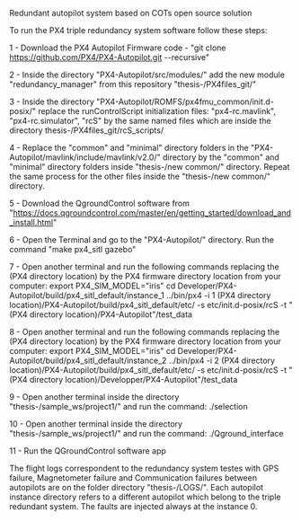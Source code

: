 Redundant autopilot system based on COTs open source solution


To run the PX4 triple redundancy system software follow these steps:


1 - Download the PX4 Autopilot Firmware code - "git clone https://github.com/PX4/PX4-Autopilot.git --recursive"

2 - Inside the directory "PX4-Autopilot/src/modules/" add the new module "redundancy_manager" from this repository "thesis-/PX4files_git/"

3 - Inside the directory "PX4-Autopilot/ROMFS/px4fmu_common/init.d-posix/" replace the runControlScript initialization files: "px4-rc.mavlink", "px4-rc.simulator", "rcS" by the same named files which are inside the directory thesis-/PX4files_git/rcS_scripts/

4 - Replace the "common" and "minimal" directory folders in the "PX4-Autopilot/mavlink/include/mavlink/v2.0/" directory by the "common" and "minimal" directory folders inside "thesis-/new common/" directory. Repeat the same process for the other files inside the "thesis-/new common/" directory.

5 - Download the QgroundControl software from "https://docs.qgroundcontrol.com/master/en/getting_started/download_and_install.html"

6 - Open the Terminal and go to the "PX4-Autopilot/" directory. Run the command "make px4_sitl gazebo"

7 - Open another terminal and run the following commands replacing the (PX4 directory location) by the PX4 firmware directory location from your computer:
export PX4_SIM_MODEL="iris"
cd Developer/PX4-Autopilot/build/px4_sitl_default/instance_1
../bin/px4 -i 1 (PX4 directory location)/PX4-Autopilot/build/px4_sitl_default/etc/ -s etc/init.d-posix/rcS -t "(PX4 directory location)/PX4-Autopilot"/test_data

8 - Open another terminal and run the following commands replacing the (PX4 directory location) by the PX4 firmware directory location from your computer: 
export PX4_SIM_MODEL="iris"
cd Developer/PX4-Autopilot/build/px4_sitl_default/instance_2
../bin/px4 -i 2 (PX4 directory location)/PX4-Autopilot/build/px4_sitl_default/etc/ -s etc/init.d-posix/rcS -t "(PX4 directory location)/Developper/PX4-Autopilot"/test_data

9 - Open another terminal inside the directory "thesis-/sample_ws/project1/" and run the command:
./selection

10 - Open another terminal inside the directory "thesis-/sample_ws/project1/" and run the command:
./Qground_interface

11 - Run the QGroundControl software app




The flight logs correspondent to the redundancy system testes with GPS failure, Magnetometer failure and Communication failures between autopilots are on the folder directory "thesis-/LOGS/". Each autopilot instance directory refers to a different autopilot which belong to the triple redundant system. The faults are injected always at the instance 0. 
